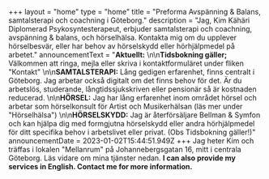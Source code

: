 +++
layout = "home"
type = "home"
title = "Preforma Avspänning & Balans, samtalsterapi och coachning i Göteborg."
description = "Jag, Kim Kähäri Diplomerad Psykosyntesterapeut, erbjuder samtalsterapi och coachning, avspänning & balans, och hörselhälsa. Kontakta mig om du upplever hörselbesvär, eller har behov av hörselskydd eller hörhjälpmedel på arbetet."
announcementText = "**Aktuellt:** \n\n**Tidsbokning gäller;** Välkommen att ringa, mejla eller skriva i kontaktformuläret under fliken \"Kontakt\"  \n\n**SAMTALSTERAPI:** Lång gedigen erfarenhet, finns centralt i Göteborg. Jag arbetar också digitalt om det finns behov för det. Är du arbetslös, studerande, långtidssjukskriven eller pensionär så är kostnaden reducerad. \n\n**HÖRSEL:** Jag har lång erfarenhet inom området hörsel och arbetar som hörselkonsult för Artist och Musikerhälsan (läs mer under \"Hörselhälsa\") \n\n**HÖRSELSKYDD:** Jag är återförsäljare Bellman & Symfon och kan hjälpa dig med formgjutna hörselskydd eller andra hörhjälpmedel för ditt specifika behov i arbetslivet eller privat. (Obs Tidsbokning gäller!)"
announcementDate = 2023-01-02T15:44:51.949Z
+++
Jag heter Kim och träffas i lokalen "Mellanrum" på Johannebergsgatan 16, mitt i centrala Göteborg. Läs vidare om mina tjänster nedan. **I can also provide my services in English.  Contact me for more information.**
